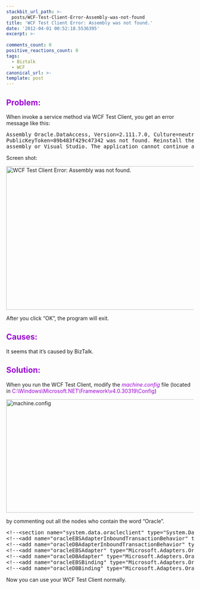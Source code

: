 ```yaml
---
stackbit_url_path: >-
  posts/WCF-Test-Client-Error-Assembly-was-not-found
title: 'WCF Test Client Error: Assembly was not found.'
date: '2012-04-01 00:52:18.5536395'
excerpt: >-
  
comments_count: 0
positive_reactions_count: 0
tags: 
  - Biztalk
  - WCF
canonical_url: >-
template: post
---
```

<h2><font style="font-weight: bold" color="#9b00d3">Problem:</font></h2>  <p>When invoke a service method via WCF Test Client, you get an error message like this:</p>  <pre>Assembly Oracle.DataAccess, Version=2.111.7.0, Culture=neutral, 
PublicKeyToken=89b483f429c47342 was not found. Reinstall the
assembly or Visual Studio. The application cannot continue and will exit.</pre>

<p>Screen shot:</p>

<p><a href="http://www.zizhujy.com/blog/image.axd?picture=image_504.png"><img style="background-image: none; border-right-width: 0px; margin: 0px 10px 0px 0px; padding-left: 0px; padding-right: 0px; display: inline; border-top-width: 0px; border-bottom-width: 0px; border-left-width: 0px; padding-top: 0px" title="WCF Test Client Error: Assembly was not found." border="0" alt="WCF Test Client Error: Assembly was not found." src="http://www.zizhujy.com/blog/image.axd?picture=image_thumb_222.png" width="601" height="385" /></a></p>

<p>After you click “OK”, the program will exit.</p>

<h2><font style="font-weight: bold" color="#9b00d3">Causes:</font></h2>

<p>It seems that it’s caused by BizTalk.</p>

<h2><font style="font-weight: bold" color="#9b00d3">Solution:</font></h2>

<p>When you run the WCF Test Client, modify the <em><font color="#9b00d3">machine.config</font></em> file (located in <font color="#9b00d3">C:\Windows\Microsoft.NET\Framework\v4.0.30319\Config</font>) </p>

<p><a href="http://www.zizhujy.com/blog/image.axd?picture=image_503.png"><img style="margin: 0px 10px 0px 0px" title="machine.config" border="0" alt="machine.config" src="http://www.zizhujy.com/blog/image.axd?picture=image_thumb_221.png" width="635" height="304" /></a></p>

<p>by commenting out all the nodes who contain the word “Oracle”.</p>

<pre class="brush: xml">&lt;!--&lt;section name=&quot;system.data.oracleclient&quot; type=&quot;System.Data.Common.DbProviderConfigurationHandler, System.Data, Version=4.0.0.0, Culture=neutral, PublicKeyToken=b77a5c561934e089&quot;/&gt;--&gt;
&lt;!--&lt;add name=&quot;oracleEBSAdapterInboundTransactionBehavior&quot; type=&quot;Microsoft.Adapters.OracleEBS.OracleEBSInboundTransactionBehavior, Microsoft.Adapters.OracleEBS, Version=3.5.0.0, Culture=neutral, PublicKeyToken=31bf3856ad364e35&quot;/&gt;--&gt;
&lt;!--&lt;add name=&quot;oracleDBAdapterInboundTransactionBehavior&quot; type=&quot;Microsoft.Adapters.OracleDB.OracleDBInboundTransactionBehavior, Microsoft.Adapters.OracleDB, Version=3.5.0.0, Culture=neutral, PublicKeyToken=31bf3856ad364e35&quot;/&gt;--&gt;
&lt;!--&lt;add name=&quot;oracleEBSAdapter&quot; type=&quot;Microsoft.Adapters.OracleEBS.OracleEBSBindingElementExtensionElement, Microsoft.Adapters.OracleEBS, Version=3.5.0.0, Culture=neutral, PublicKeyToken=31bf3856ad364e35&quot;/&gt;--&gt;
&lt;!--&lt;add name=&quot;oracleDBAdapter&quot; type=&quot;Microsoft.Adapters.OracleDB.OracleDBAdapterExtensionElement, Microsoft.Adapters.OracleDB, Version=3.5.0.0, Culture=neutral, PublicKeyToken=31bf3856ad364e35&quot;/&gt;--&gt;
&lt;!--&lt;add name=&quot;oracleEBSBinding&quot; type=&quot;Microsoft.Adapters.OracleEBS.OracleEBSBindingCollectionElement, Microsoft.Adapters.OracleEBS, Version=3.5.0.0, Culture=neutral, PublicKeyToken=31bf3856ad364e35&quot;/&gt;--&gt;
&lt;!--&lt;add name=&quot;oracleDBBinding&quot; type=&quot;Microsoft.Adapters.OracleDB.OracleDBAdapterBindingSection, Microsoft.Adapters.OracleDB, Version=3.5.0.0, Culture=neutral, PublicKeyToken=31bf3856ad364e35&quot;/&gt;--&gt;</pre>

<p>Now you can use your WCF Test Client normally.</p>